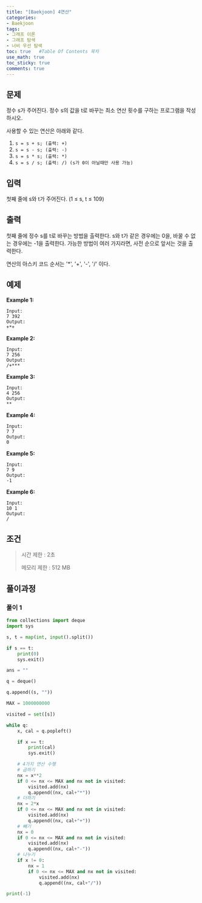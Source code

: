 ```yaml
---
title: "[Baekjoon] 4연산"
categories: 
- Baekjoon
tags:
- 그래프 이론
- 그래프 탐색
- 너비 우선 탐색
toc: true   #Table Of Contents 목차 
use_math: true
toc_sticky: true
comments: true
---
```


## 문제

정수 s가 주어진다. 정수 s의 값을 t로 바꾸는 최소 연산 횟수를 구하는 프로그램을 작성하시오.

사용할 수 있는 연산은 아래와 같다.

1. `s = s + s; (출력: +)`
2. `s = s - s; (출력: -)`
3. `s = s * s; (출력: *)`
4. `s = s / s; (출력: /) (s가 0이 아닐때만 사용 가능)`

## 입력

첫째 줄에 s와 t가 주어진다. (1 ≤ s, t ≤ 109)

## 출력

첫째 줄에 정수 s를 t로 바꾸는 방법을 출력한다. s와 t가 같은 경우에는 0을, 바꿀 수 없는 경우에는 -1을 출력한다. 가능한 방법이 여러 가지라면, 사전 순으로 앞서는 것을 출력한다. 

연산의 아스키 코드 순서는 '*', '+', '-', '/' 이다.

## 예제

**Example 1:**

```
Input: 
7 392
Output: 
+*+
```

**Example 2:**

```
Input:
7 256
Output:
/+***
```

**Example 3:**

```
Input:
4 256
Output:
**
```

**Example 4:**

```
Input:
7 7
Output:
0
```

**Example 5:**

```
Input:
7 9
Output:
-1
```

**Example 6:**

```
Input:
10 1
Output:
/
```

## 조건

> 시간 제한 : 2초
>
> 메모리 제한 : 512 MB

## 풀이과정

### 풀이 1

```python
from collections import deque
import sys

s, t = map(int, input().split())

if s == t:
    print(0)
    sys.exit()

ans = ""

q = deque()

q.append((s, ""))

MAX = 1000000000

visited = set([s])

while q:
    x, cal = q.popleft()

    if x == t:
        print(cal)
        sys.exit()

    # 4가지 연산 수행
    # 곱하기
    nx = x**2
    if 0 <= nx <= MAX and nx not in visited:
        visited.add(nx)
        q.append((nx, cal+"*"))
    # 더하기
    nx = 2*x
    if 0 <= nx <= MAX and nx not in visited:
        visited.add(nx)
        q.append((nx, cal+"+"))
    # 빼기
    nx = 0
    if 0 <= nx <= MAX and nx not in visited:
        visited.add(nx)
        q.append((nx, cal+"-"))
    # 나누기
    if x != 0:
        nx = 1
        if 0 <= nx <= MAX and nx not in visited:
            visited.add(nx)
            q.append((nx, cal+"/"))

print(-1)
```

